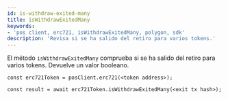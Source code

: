 ```yaml
---
id: is-withdraw-exited-many
title: isWithdrawExitedMany
keywords:
- 'pos client, erc721, isWithdrawExitedMany, polygon, sdk'
description: 'Revisa si se ha salido del retiro para varios tokens.'
---
```


El método `isWithdrawExitedMany` comprueba si se ha salido del retiro para varios tokens. Devuelve un valor booleano.

```
const erc721Token = posClient.erc721(<token address>);

const result = await erc721Token.isWithdrawExitedMany(<exit tx hash>);

```
